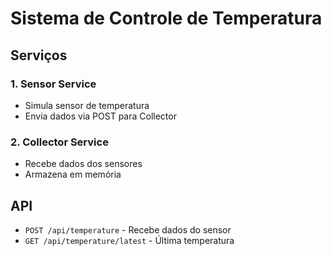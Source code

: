 # Sistema de Controle de Temperatura

## Serviços

### 1. Sensor Service
- Simula sensor de temperatura
- Envia dados via POST para Collector

### 2. Collector Service  
- Recebe dados dos sensores
- Armazena em memória

## API

- `POST /api/temperature` - Recebe dados do sensor
- `GET /api/temperature/latest` - Última temperatura

